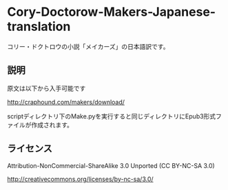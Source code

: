 Cory-Doctorow-Makers-Japanese-translation
=========================================

コリー・ドクトロウの小説「メイカーズ」の日本語訳です。

## 説明

原文は以下から入手可能です

http://craphound.com/makers/download/

scriptディレクトリ下のMake.pyを実行すると同じディレクトリにEpub3形式ファイルが作成されます。

## ライセンス

Attribution-NonCommercial-ShareAlike 3.0 Unported (CC BY-NC-SA 3.0)

http://creativecommons.org/licenses/by-nc-sa/3.0/
